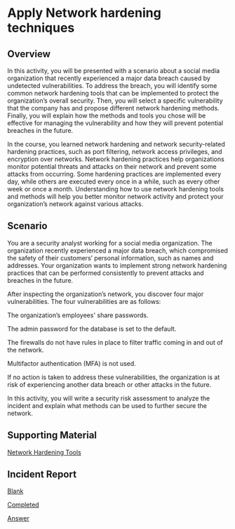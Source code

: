 # Apply Network hardening techniques

## Overview
In this activity, you will be presented with a scenario about a social media organization that recently experienced a major data breach caused by undetected vulnerabilities. To address the breach, you will identify some common network hardening tools that can be implemented to protect the organization’s overall security. Then, you will select a specific vulnerability that the company has and propose different network hardening methods. Finally, you will explain how the methods and tools you chose will be effective for managing the vulnerability and how they will prevent potential breaches in the future. 

In the course, you learned network hardening and network security-related hardening practices, such as port filtering, network access privileges, and encryption over networks. Network hardening practices help organizations monitor potential threats and attacks on their network and prevent some attacks from occurring. Some hardening practices are implemented every day, while others are executed every once in a while, such as every other week or once a month. Understanding how to use network hardening tools and methods will help you better monitor network activity and protect your organization’s network against various attacks.

## Scenario
You are a security analyst working for a social media organization. The organization recently experienced a major data breach, which compromised the safety of their customers’ personal information, such as names and addresses. Your organization wants to implement strong network hardening practices that can be performed consistently to prevent attacks and breaches in the future. 

After inspecting the organization’s network, you discover four major vulnerabilities. The four vulnerabilities are as follows:

The organization’s employees' share passwords.

The admin password for the database is set to the default.

The firewalls do not have rules in place to filter traffic coming in and out of the network.

Multifactor authentication (MFA) is not used. 

If no action is taken to address these vulnerabilities, the organization is at risk of experiencing another data breach or other attacks in the future. 

In this activity, you will write a security risk assessment to analyze the incident and explain what methods can be used to further secure the network.

## Supporting Material
[Network Hardening Tools](https://docs.google.com/spreadsheets/d/1G1gSxuCyKTNmc1zPKzB7ETNdL7HkhB_QIHGZJ8aZkSk/template/preview?usp=sharing)

## Incident Report
[Blank](https://docs.google.com/document/d/1X-vXSpw50fayEag0ej526Mt4lkwcfKJ4JbtJyXPvvn4/template/preview?usp=sharing&resourcekey=0-oajIyd93Jwql2MAckWYLUg)

[Completed](https://docs.google.com/document/d/1QGdX17_I4hRjyOJIDbDTNl9VSRu9lo2EsdWSFoUhvgs/edit?usp=sharing)

[Answer](https://docs.google.com/document/d/1rYHPm3ITr3z5UbqDsOy-laZVGgHYBX0X5K_DzeHMkes/template/preview) 
